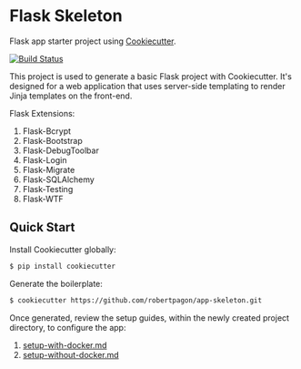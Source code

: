 # Flask Skeleton

Flask app starter project using [Cookiecutter](https://github.com/audreyr/cookiecutter).

[![Build Status](https://travis-ci.org/robertpagon/app-skeleton.svg?branch=master)](https://travis-ci.org/robertpagon/app-skeleton)

This project is used to generate a basic Flask project with Cookiecutter. It's designed for a web application that uses server-side templating to render Jinja templates on the front-end.

Flask Extensions:

1. Flask-Bcrypt
1. Flask-Bootstrap
1. Flask-DebugToolbar
1. Flask-Login
1. Flask-Migrate
1. Flask-SQLAlchemy
1. Flask-Testing
1. Flask-WTF

## Quick Start

Install Cookiecutter globally:

```sh
$ pip install cookiecutter
```

Generate the boilerplate:

```sh
$ cookiecutter https://github.com/robertpagon/app-skeleton.git
```

Once generated, review the setup guides, within the newly created project directory, to configure the app:

1. [setup-with-docker.md](%7B%7Bcookiecutter.app_slug%7D%7D/setup-with-docker.md)
1. [setup-without-docker.md](%7B%7Bcookiecutter.app_slug%7D%7D/setup-without-docker.md)
